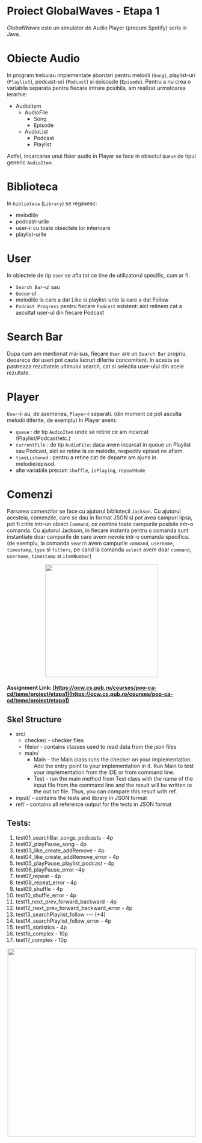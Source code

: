 # Proiect GlobalWaves  - Etapa 1

*GlobalWaves* este un simulator de Audio Player (precum Spotify) scris in Java.

# Obiecte Audio

  In program trebuiau implementate abordari pentru melodii (`Song`), playlist-uri (`Playlist`),
podcast-uri (`Podcast`) si episoade (`Episode`). Pentru a nu crea o variabila separata pentru fiecare
intrare posibila, am realizat urmatoarea ierarhie:
  * AudioItem
    * AudioFile
      * Song
      * Episode
    * AudioList
      * Podcast
      * Playlist

  Astfel, incarcarea unui fisier audio in Player se face in obiectul `Queue` de tipul generic
`AudioItem`.

# Biblioteca

  In `biblioteca` (`Library`) se regasesc:
  * melodiile
  * podcast-urile
  * user-ii cu toate obiectele lor interioare
  * playlist-urile

# User

  In obiectele de tip `User` se afla tot ce tine de 
utilizatorul specific, cum ar fi:
  * `Search Bar`-ul sau
  * `Queue`-ul
  *  melodiile la care a dat Like si playlist-urile la care a dat Follow
  * `Podcast Progress` pentru fiecare `Podcast` existent: aici retinem cat
a ascultat user-ul din fiecare Podcast

# Search Bar
  
  Dupa cum am mentionat mai sus, fiecare `User` are un `Search Bar` propriu, 
deoarece doi useri pot cauta lucruri diferite concomitent. In acesta se pastreaza rezultatele
ultimului search, cat si selectia user-ului din acele rezultate.

# Player

  `User`-ii au, de asemenea, `Player`-i separati. (din moment ce pot asculta melodii diferite, de exemplu)
In Player avem:
  * `queue` : de tip `AudioItem` unde se retine ce am incarcat (Playlist/Podcast/etc.)
  * `currentFile` : de tip `AudioFile`: daca avem incarcat in queue un Playlist sau Podcast, aici se
retine la ce melodie, respectiv episod ne aflam.
  * `timeListened` : pentru a retine cat de departe am ajuns in melodie/episod.
  * alte variabile precum `shuffle`, `isPlaying`, `repeatMode`

# Comenzi

  Parsarea comenzilor se face cu ajutorul bibliotecii `Jackson`. Cu ajutorul acesteia,
comenzile, care se dau in format JSON si pot avea campuri lipsa, pot fi citite intr-un obiect
`Command`, ce contine toate campurile posibile intr-o comanda. Cu ajutorul Jackson, in fiecare
instanta pentru o comanda sunt instantiate doar campurile de care avem nevoie intr-o comanda specifica.
  (de exemplu, la comanda `search` avem campurile `command`, `username`, `timestamp`, `type` si `filters`,
  pe cand la comanda `select` avem doar `command`, `username`, `timestamp` si `itemNumber`)

  
  


<div align="center"><img src="https://tenor.com/view/listening-to-music-spongebob-gif-8009182.gif" width="300px"></div>

#### Assignment Link: [https://ocw.cs.pub.ro/courses/poo-ca-cd/teme/proiect/etapa1](https://ocw.cs.pub.ro/courses/poo-ca-cd/teme/proiect/etapa1)


## Skel Structure

* src/
  * checker/ - checker files
  * fileio/ - contains classes used to read data from the json files
  * main/
      * Main - the Main class runs the checker on your implementation. Add the entry point to your implementation in it. Run Main to test your implementation from the IDE or from command line.
      * Test - run the main method from Test class with the name of the input file from the command line and the result will be written
        to the out.txt file. Thus, you can compare this result with ref.
* input/ - contains the tests and library in JSON format
* ref/ - contains all reference output for the tests in JSON format

## Tests:
1. test01_searchBar_songs_podcasts - 4p
2. test02_playPause_song - 4p
3. test03_like_create_addRemove - 4p
4. test04_like_create_addRemove_error - 4p
5. test05_playPause_playlist_podcast - 4p
6. test06_playPause_error -4p
7. test07_repeat - 4p
8. test08_repeat_error - 4p
9. test09_shuffle - 4p
10. test10_shuffle_error - 4p
11. test11_next_prev_forward_backward - 4p
12. test12_next_prev_forward_backward_error - 4p
13. test13_searchPlaylist_follow ---  (+4)
14. test14_searchPlaylist_follow_error - 4p
15. test15_statistics - 4p
16. test16_complex - 10p
17. test17_complex - 10p

<div align="center"><img src="https://tenor.com/view/homework-time-gif-24854817.gif" width="500px"></div>
